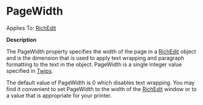 




<h1 class="heading"><span class="name">PageWidth</span></h1>

Applies To: [RichEdit](../a-z/richedit.md)


**Description**


The PageWidth property specifies the width of the page in a [RichEdit](../a-z/richedit.md) object and is the dimension that is used to apply text wrapping and paragraph formatting to the text in the object. PageWidth is a single integer value specified in [Twips](../Miscellaneous/Twips.htm).


The default value of PageWidth is 0 which disables text wrapping. You may find it convenient to set PageWidth to the width of the [RichEdit](../a-z/richedit.md) window or to a value that is appropriate for your printer.



